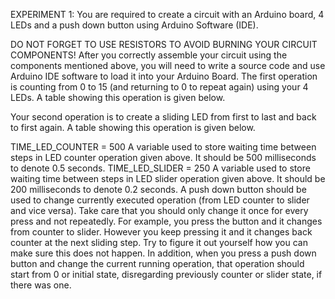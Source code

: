 EXPERIMENT 1: You are required to create a circuit with an Arduino board, 4 LEDs and a push down button using Arduino Software (IDE). 



DO NOT FORGET TO USE RESISTORS TO AVOID BURNING YOUR CIRCUIT COMPONENTS! After you correctly assemble your circuit using the components mentioned above, you will need to write a source code and use Arduino IDE software to load it into your Arduino Board. The first operation is counting from 0 to 15 (and returning to 0 to repeat again) using your 4 LEDs. A table showing this operation is given below.

 

Your second operation is to create a sliding LED from first to last and back to first again. A table showing this operation is given below.

 

TIME_LED_COUNTER = 500 A variable used to store waiting time between steps in LED counter operation given above. It should be 500 milliseconds to denote 0.5 seconds. TIME_LED_SLIDER = 250 A variable used to store waiting time between steps in LED slider operation given above. It should be 200 milliseconds to denote 0.2 seconds. A push down button should be used to change currently executed operation (from LED counter to slider and vice versa). Take care that you should only change it once for every press and not repeatedly. For example, you press the button and it changes from counter to slider. However you keep pressing it and it changes back counter at the next sliding step. Try to figure it out yourself how you can make sure this does not happen. In addition, when you press a push down button and change the current running operation, that operation should start from 0 or initial state, disregarding previously counter or slider state, if there was one.
